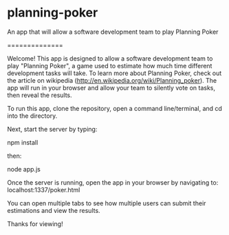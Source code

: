 planning-poker
==============

An app that will allow a software development team to play Planning Poker

==============

Welcome! This app is designed to allow a software development team to play "Planning Poker", a game used to estimate how much time different development tasks will take. To learn more about Planning Poker, check out the article on wikipedia (http://en.wikipedia.org/wiki/Planning_poker). The app will run in your browser and allow your team to silently vote on tasks, then reveal the results.


To run this app, clone the repository, open a command line/terminal, and cd into the directory.


Next, start the server by typing:

  npm install
  
then:

  node app.js


Once the server is running, open the app in your browser by navigating to: localhost:1337/poker.html

You can open multiple tabs to see how multiple users can submit their estimations and view the results.


Thanks for viewing!
